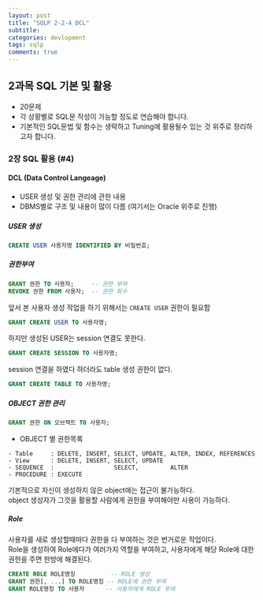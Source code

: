 ```yaml
---
layout: post
title: "SQLP 2-2-4 DCL"
subtitle:  
categories: devlopment
tags: sqlp
comments: true
---
```


## 2과목 SQL 기본 및 활용

- 20문제
- 각 상황별로 SQL문 작성이 가능할 정도로 연습해야 합니다.
- 기본적인 SQL문법 및 함수는 생략하고 Tuning에 활용될수 있는 것 위주로 정리하고자 합니다.

### 2장 SQL 활용 (#4)

#### DCL (Data Control Langeage)

- USER 생성 및 권한 관리에 관한 내용
- DBMS별로 구조 및 내용이 많이 다름 (여기서는 Oracle 위주로 진행)

##### USER 생성
```sql
CREATE USER 사용자명 IDENTIFIED BY 비밀번호;
```

##### 권한부여
```sql
GRANT 권한 TO 사용자;     -- 권한 부여
REVOKE 권한 FROM 사용자;  -- 권한 회수
```

앞서 본 사용자 생성 작업을 하기 위해서는 `CREATE USER` 권한이 필요함
```sql
GRANT CREATE USER TO 사용자명;
```

하지만 생성된 USER는 session 연결도 못한다.
```sql
GRANT CREATE SESSION TO 사용자명;
```

session 연결을 하였다 하더라도 table 생성 권한이 없다.
```sql
GRANT CREATE TABLE TO 사용자명;
```

##### OBJECT 권한 관리
```sql
GRANT 권한 ON 오브젝트 TO 사용자;
```

* OBJECT 별 권한목록
```
- Table     : DELETE, INSERT, SELECT, UPDATE, ALTER, INDEX, REFERENCES
- View      : DELETE, INSERT, SELECT, UPDATE
- SEQUENCE  :                 SELECT,         ALTER
- PROCEDURE : EXECUTE
```

기본적으로 자신이 생성하지 않은 object에는 접근이 불가능하다.  
object 생성자가 그것을 활용할 사람에게 권한을 부여해야만 사용이 가능하다.  

##### Role

사용자를 새로 생성할때마다 권한을 다 부여하는 것은 번거로운 작업이다.  
Role을 생성하여 Role에다가 여러가지 역할을 부여하고, 사용자에게 해당 Role에 대한 권한을 주면 한방에 해결된다.

```sql
CREATE ROLE ROLE명칭          -- ROLE 생성
GRANT 권한[, ...] TO ROLE명칭 -- ROLE에 권한 부여
GRANT ROLE명칭 TO 사용자      -- 사용자에게 ROLE 부여
```
